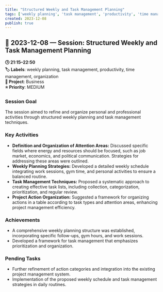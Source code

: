 ```yaml
---
title: "Structured Weekly and Task Management Planning"
tags: ['weekly planning', 'task management', 'productivity', 'time management', 'organization']
created: 2023-12-08
publish: true
---
```


## 📅 2023-12-08 — Session: Structured Weekly and Task Management Planning

**🕒 21:15–22:50**  
**🏷️ Labels**: weekly planning, task management, productivity, time management, organization  
**📂 Project**: Business  
**⭐ Priority**: MEDIUM  


### Session Goal
The session aimed to refine and organize personal and professional activities through structured weekly planning and task management techniques.

### Key Activities
- **Definition and Organization of Attention Areas:** Discussed specific fields where energy and resources should be focused, such as job market, economics, and political communication. Strategies for addressing these areas were outlined.
- **Weekly Planning Strategies:** Developed a detailed weekly schedule integrating work sessions, gym time, and personal activities to ensure a balanced routine.
- **Task Management Techniques:** Proposed a systematic approach to creating effective task lists, including collection, categorization, prioritization, and regular review.
- **Project Action Organization:** Suggested a framework for organizing actions in a table according to task types and attention areas, enhancing project management efficiency.

### Achievements
- A comprehensive weekly planning structure was established, incorporating specific follow-ups, gym hours, and work sessions.
- Developed a framework for task management that emphasizes prioritization and organization.

### Pending Tasks
- Further refinement of action categories and integration into the existing project management system.
- Implementation of the proposed weekly schedule and task management strategies in daily routines.
